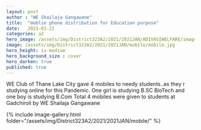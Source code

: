 ```yaml
---
layout: post
author : "WE Shailaja Gangawane"
title:  "moblie phone distribution for Education purpose"
date:   2021-01-22
categories: a2
hero_image: /assets/img/District323A2/2021/2021JAN/ADIVASIWELFARE/image.png
image: /assets/img/District323A2/2021/2021JAN/mobile/mobile.jpg
hero_height: is-medium
hero_background_size : cover
hero_darken: true
published: true
---
```


WE Club of Thane Lake City  gave 4 mobiles to needy students..as they r studying online  for this Pandemic. One girl is studying B.SC BioTech and one boy is studying B.Com Total 4 mobiles were given to students at Gadchiroli by WE Shailaja Gangawane

{% include image-gallery.html folder="/assets/img/District323A2/2021/2021JAN/mobile/" %}